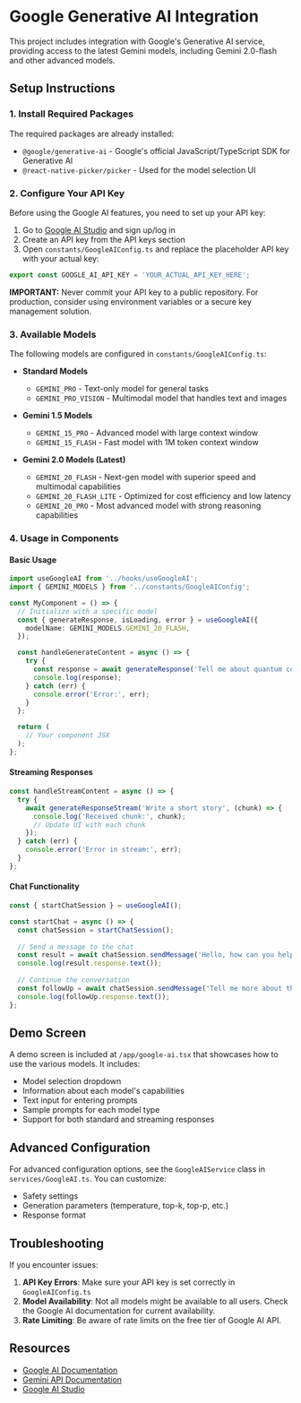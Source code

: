 # Google Generative AI Integration

This project includes integration with Google's Generative AI service, providing access to the latest Gemini models, including Gemini 2.0-flash and other advanced models.

## Setup Instructions

### 1. Install Required Packages

The required packages are already installed:
- `@google/generative-ai` - Google's official JavaScript/TypeScript SDK for Generative AI
- `@react-native-picker/picker` - Used for the model selection UI

### 2. Configure Your API Key

Before using the Google AI features, you need to set up your API key:

1. Go to [Google AI Studio](https://ai.google.dev/) and sign up/log in
2. Create an API key from the API keys section
3. Open `constants/GoogleAIConfig.ts` and replace the placeholder API key with your actual key:

```typescript
export const GOOGLE_AI_API_KEY = 'YOUR_ACTUAL_API_KEY_HERE';
```

**IMPORTANT:** Never commit your API key to a public repository. For production, consider using environment variables or a secure key management solution.

### 3. Available Models

The following models are configured in `constants/GoogleAIConfig.ts`:

- **Standard Models**
  - `GEMINI_PRO` - Text-only model for general tasks
  - `GEMINI_PRO_VISION` - Multimodal model that handles text and images

- **Gemini 1.5 Models**
  - `GEMINI_15_PRO` - Advanced model with large context window 
  - `GEMINI_15_FLASH` - Fast model with 1M token context window

- **Gemini 2.0 Models (Latest)**
  - `GEMINI_20_FLASH` - Next-gen model with superior speed and multimodal capabilities
  - `GEMINI_20_FLASH_LITE` - Optimized for cost efficiency and low latency
  - `GEMINI_20_PRO` - Most advanced model with strong reasoning capabilities

### 4. Usage in Components

#### Basic Usage

```typescript
import useGoogleAI from '../hooks/useGoogleAI';
import { GEMINI_MODELS } from '../constants/GoogleAIConfig';

const MyComponent = () => {
  // Initialize with a specific model
  const { generateResponse, isLoading, error } = useGoogleAI({
    modelName: GEMINI_MODELS.GEMINI_20_FLASH,
  });

  const handleGenerateContent = async () => {
    try {
      const response = await generateResponse('Tell me about quantum computing');
      console.log(response);
    } catch (err) {
      console.error('Error:', err);
    }
  };

  return (
    // Your component JSX
  );
};
```

#### Streaming Responses

```typescript
const handleStreamContent = async () => {
  try {
    await generateResponseStream('Write a short story', (chunk) => {
      console.log('Received chunk:', chunk);
      // Update UI with each chunk
    });
  } catch (err) {
    console.error('Error in stream:', err);
  }
};
```

#### Chat Functionality

```typescript
const { startChatSession } = useGoogleAI();

const startChat = async () => {
  const chatSession = startChatSession();
  
  // Send a message to the chat
  const result = await chatSession.sendMessage('Hello, how can you help me?');
  console.log(result.response.text());
  
  // Continue the conversation
  const followUp = await chatSession.sendMessage('Tell me more about that');
  console.log(followUp.response.text());
};
```

## Demo Screen

A demo screen is included at `/app/google-ai.tsx` that showcases how to use the various models. It includes:

- Model selection dropdown
- Information about each model's capabilities
- Text input for entering prompts
- Sample prompts for each model type
- Support for both standard and streaming responses

## Advanced Configuration

For advanced configuration options, see the `GoogleAIService` class in `services/GoogleAI.ts`. You can customize:

- Safety settings
- Generation parameters (temperature, top-k, top-p, etc.)
- Response format

## Troubleshooting

If you encounter issues:

1. **API Key Errors**: Make sure your API key is set correctly in `GoogleAIConfig.ts`
2. **Model Availability**: Not all models might be available to all users. Check the Google AI documentation for current availability.
3. **Rate Limiting**: Be aware of rate limits on the free tier of Google AI API.

## Resources

- [Google AI Documentation](https://ai.google.dev/docs)
- [Gemini API Documentation](https://ai.google.dev/gemini-api/docs)
- [Google AI Studio](https://ai.google.dev/) 